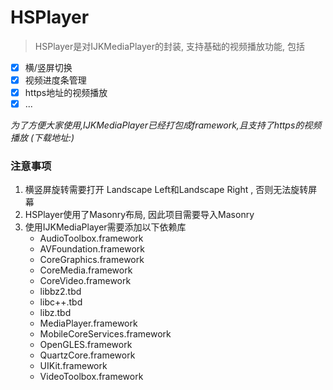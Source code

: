 # HSPlayer

> HSPlayer是对IJKMediaPlayer的封装, 支持基础的视频播放功能, 包括

- [x] 横/竖屏切换
- [x] 视频进度条管理
- [x] https地址的视频播放
- [x] ...

*为了方便大家使用,IJKMediaPlayer已经打包成framework,且支持了https的视频播放 (下载地址:)*

### 注意事项

1. 横竖屏旋转需要打开 Landscape Left和Landscape Right , 否则无法旋转屏幕
2. HSPlayer使用了Masonry布局, 因此项目需要导入Masonry
3. 使用IJKMediaPlayer需要添加以下依赖库
   * AudioToolbox.framework
   * AVFoundation.framework
   * CoreGraphics.framework
   * CoreMedia.framework
   * CoreVideo.framework
   * libbz2.tbd
   * libc++.tbd
   * libz.tbd
   * MediaPlayer.framework
   * MobileCoreServices.framework
   * OpenGLES.framework
   * QuartzCore.framework
   * UIKit.framework
   * VideoToolbox.framework
